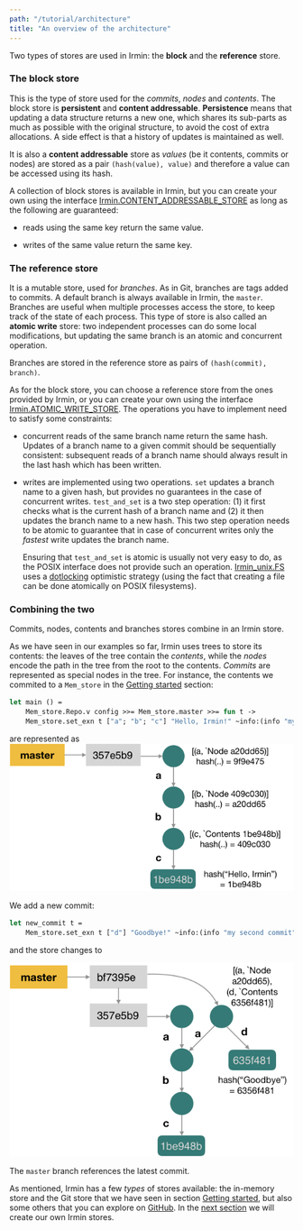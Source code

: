 ```yaml
---
path: "/tutorial/architecture"
title: "An overview of the architecture"
---
```


Two types of stores are used in Irmin: the **block** and the **reference**
store.

### The block store

This is the type of store used for the _commits_, _nodes_ and _contents_. The
block store is **persistent** and **content addressable**. **Persistence** means
that updating a data structure returns a new one, which shares its sub-parts as
much as possible with the original structure, to avoid the cost of extra
allocations. A side effect is that a history of updates is maintained as well.

It is also a **content addressable** store as _values_ (be it contents, commits
or nodes) are stored as a pair `(hash(value), value)` and therefore a value can
be accessed using its hash.

A collection of block stores is available in Irmin, but you can create your own
using the interface [Irmin.CONTENT_ADDRESSABLE_STORE] as long as the following
are guaranteed:

- reads using the same key return the same value.

- writes of the same value return the same key.

### The reference store

It is a mutable store, used for _branches_. As in Git, branches are tags added
to commits. A default branch is always available in Irmin, the `master`.
Branches are useful when multiple processes access the store, to keep track of
the state of each process. This type of store is also called an **atomic write**
store: two independent processes can do some local modifications, but updating
the same branch is an atomic and concurrent operation.

Branches are stored in the reference store as pairs of `(hash(commit), branch)`.

As for the block store, you can choose a reference store from the ones provided
by Irmin, or you can create your own using the interface
[Irmin.ATOMIC_WRITE_STORE]. The operations you have to implement need to satisfy
some constraints:

- concurrent reads of the same branch name return the same hash. Updates of a
  branch name to a given commit should be sequentially consistent: subsequent
  reads of a branch name should always result in the last hash which has been
  written.

- writes are implemented using two operations. `set` updates a branch name to a
  given hash, but provides no guarantees in the case of concurrent writes.
  `test_and_set` is a two step operation: (1) it first checks what is the
  current hash of a branch name and (2) it then updates the branch name to a new
  hash. This two step operation needs to be atomic to guarantee that in case of
  concurrent writes only the _fastest_ write updates the branch name.

  Ensuring that `test_and_set` is atomic is usually not very easy to do, as the
  POSIX interface does not provide such an operation. [Irmin_unix.FS] uses a
  [dotlocking] optimistic strategy (using the fact that creating a file can be
  done atomically on POSIX filesystems).

### Combining the two

Commits, nodes, contents and branches stores combine in an Irmin store.

As we have seen in our examples so far, Irmin uses trees to store its contents:
the leaves of the tree contain the _contents_, while the _nodes_ encode the path
in the tree from the root to the contents. _Commits_ are represented as special
nodes in the tree. For instance, the contents we commited to a `Mem_store` in
the [Getting started](/tutorial/getting-started) section:

```ocaml
let main () =
    Mem_store.Repo.v config >>= Mem_store.master >>= fun t ->
    Mem_store.set_exn t ["a"; "b"; "c"] "Hello, Irmin!" ~info:(info "my first commit")
```

are represented as ![First commit](images/first.png)

We add a new commit:

```ocaml
let new_commit t =
    Mem_store.set_exn t ["d"] "Goodbye!" ~info:(info "my second commit")
```

and the store changes to

![Second commit](images/second.png)

The `master` branch references the latest commit.

As mentioned, Irmin has a few _types_ of stores available: the in-memory store
and the Git store that we have seen in section
[Getting started](/tutorial/getting-started), but also some others that you can
explore on [GitHub][github]. In the [next section](/tutorial/backend) we will
create our own Irmin stores.

<!-- prettier-ignore-start -->
[github]: https://github.com/mirage/irmin/tree/master/src
[Irmin.CONTENT_ADDRESSABLE_STORE]: https://mirage.github.io/irmin/irmin/Irmin/module-type-CONTENT_ADDRESSABLE_STORE/index.html
[Irmin.ATOMIC_WRITE_STORE]: https://mirage.github.io/irmin/irmin/Irmin/module-type-ATOMIC_WRITE_STORE/index.html
[dotlocking]: http://wiki.call-cc.org/eggref/4/dot-locking
[Irmin_unix.FS]: https://mirage.github.io/irmin/irmin-fs/Irmin_fs/index.html

<!-- prettier-ignore-end -->

